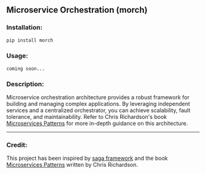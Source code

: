 ## Microservice Orchestration (morch)

### Installation:

```bash
pip install morch
```

### Usage:
    coming soon...

### Description:
Microservice orchestration architecture provides a robust framework for building and managing complex applications. By leveraging independent services and a centralized orchestrator, you can achieve scalability, fault tolerance, and maintainability. Refer to Chris Richardson's book [Microservices Patterns](https://microservices.io/index.html) for more in-depth guidance on this architecture.

---

### Credit:
This project has been inspired by [saga framework](https://github.com/absent1706/saga-framework) and the book [Microservices Patterns](https://www.amazon.com/Microservices-Patterns-examples-Chris-Richardson/dp/1617294543) written by Chris Richardson.
